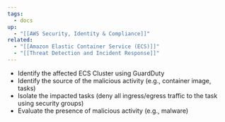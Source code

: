 ```yaml
---
tags:
  - docs
up:
  - "[[AWS Security, Identity & Compliance]]"
related:
  - "[[Amazon Elastic Container Service (ECS)]]"
  - "[[Threat Detection and Incident Response]]"
---
```

- Identify the affected ECS Cluster using GuardDuty 
- Identify the source of the malicious activity (e.g., container image, tasks)
- Isolate the impacted tasks (deny all ingress/egress traffic to the task using security groups)
- Evaluate the presence of malicious activity (e.g., malware)